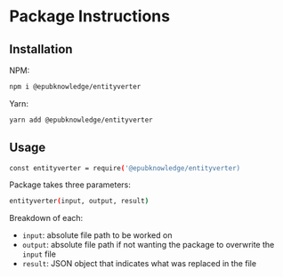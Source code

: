 # Package Instructions

## Installation

NPM:

```bash
npm i @epubknowledge/entityverter
```

Yarn:

```bash
yarn add @epubknowledge/entityverter
```

## Usage

```bash
const entityverter = require('@epubknowledge/entityverter)
```

Package takes three parameters:

```bash
entityverter(input, output, result)
```

Breakdown of each:

- `input`: absolute file path to be worked on
- `output`: absolute file path if not wanting the package to overwrite the `input` file
- `result`: JSON object that indicates what was replaced in the file
